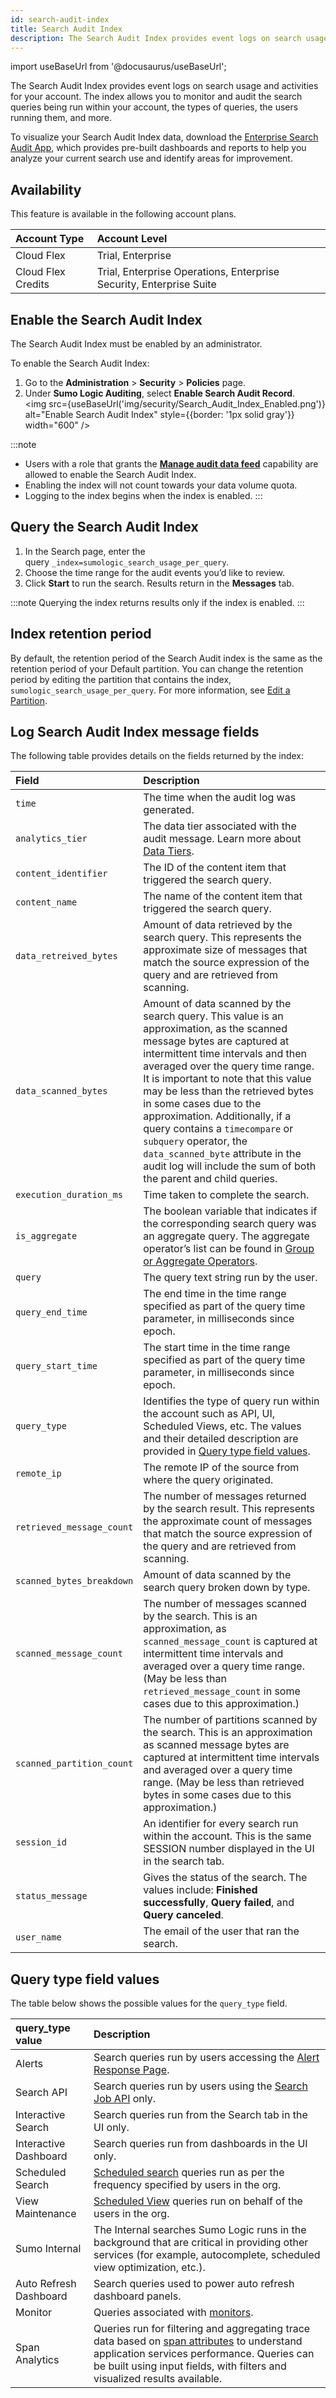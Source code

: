 ```yaml
---
id: search-audit-index
title: Search Audit Index
description: The Search Audit Index provides event logs on search usage and activities for your account. 
---
```


import useBaseUrl from '@docusaurus/useBaseUrl';

The Search Audit Index provides event logs on search usage and activities for your account. The index allows you to monitor and audit the search queries being run within your account, the types of queries, the users running them, and more. 

To visualize your Search Audit Index data, download the [Enterprise Search Audit App](/docs/integrations/sumo-apps/enterprise-search-audit), which provides pre-built dashboards and reports to help you analyze your current search use and identify areas for improvement.

## Availability

This feature is available in the following account plans.

| Account Type | Account Level |
|:--|:---|
| Cloud Flex | Trial, Enterprise |
| Cloud Flex Credits | Trial, Enterprise Operations, Enterprise Security, Enterprise Suite |

## Enable the Search Audit Index

The Search Audit Index must be enabled by an administrator.

To enable the Search Audit Index:

1. Go to the **Administration** > **Security** > **Policies** page.
1. Under **Sumo Logic Auditing**, select **Enable Search Audit Record**. <br/><img src={useBaseUrl('img/security/Search_Audit_Index_Enabled.png')} alt="Enable Search Audit Index" style={{border: '1px solid gray'}} width="600" />

:::note
* Users with a role that grants the [**Manage audit data feed**](/docs/manage/users-roles/roles/role-capabilities#security) capability are allowed to enable the Search Audit Index.
* Enabling the index will not count towards your data volume quota.
* Logging to the index begins when the index is enabled.
:::

## Query the Search Audit Index

1. In the Search page, enter the query `_index=sumologic_search_usage_per_query`.
1. Choose the time range for the audit events you’d like to review.
1. Click **Start** to run the search. Results return in the **Messages** tab.

:::note
Querying the index returns results only if the index is enabled.
:::

## Index retention period

By default, the retention period of the Search Audit index is the same as the retention period of your Default partition. You can change the retention period by editing the partition that contains the index, `sumologic_search_usage_per_query`. For more information, see [Edit a Partition](/docs/manage/partitions-data-tiers/create-edit-partition).

## Log Search Audit Index message fields

The following table provides details on the fields returned by the index:

| Field  | Description |
|:--|:--|
| `time` | The time when the audit log was generated. |
| `analytics_tier` | The data tier associated with the audit message. Learn more about [Data Tiers](/docs/manage/partitions-data-tiers/data-tiers). |
| `content_identifier` | The ID of the content item that triggered the search query. |
| `content_name` | The name of the content item that triggered the search query. |
| `data_retreived_bytes` | Amount of data retrieved by the search query. This represents the approximate size of messages that match the source expression of the query and are retrieved from scanning. |
| `data_scanned_bytes` | Amount of data scanned by the search query. This value is an approximation, as the scanned message bytes are captured at intermittent time intervals and then averaged over the query time range. It is important to note that this value may be less than the retrieved bytes in some cases due to the approximation. Additionally, if a query contains a `timecompare` or `subquery` operator, the `data_scanned_byte` attribute in the audit log will include the sum of both the parent and child queries. |
| `execution_duration_ms` | Time taken to complete the search. |
| `is_aggregate` | The boolean variable that indicates if the corresponding search query was an aggregate query. The aggregate operator’s list can be found in [Group or Aggregate Operators](/docs/search/search-query-language/group-aggregate-operators). |
| `query` | The query text string run by the user. |
| `query_end_time` | The end time in the time range specified as part of the query time parameter, in milliseconds since epoch. |
| `query_start_time` | The start time in the time range specified as part of the query time parameter, in milliseconds since epoch. |
| `query_type` | Identifies the type of query run within the account such as API, UI, Scheduled Views, etc. The values and their detailed description are provided in [Query type field values](#query-type-field-values). |
| `remote_ip` | The remote IP of the source from where the query originated. |
| `retrieved_message_count` | The number of messages returned by the search result. This represents the approximate count of messages that match the source expression of the query and are retrieved from scanning. |
| `scanned_bytes_breakdown` | Amount of data scanned by the search query broken down by type. |
| `scanned_message_count`   | The number of messages scanned by the search. This is an approximation, as `scanned_message_count` is captured at intermittent time intervals and averaged over a query time range. (May be less than `retrieved_message_count` in some cases due to this approximation.) |
| `scanned_partition_count` | The number of partitions scanned by the search. This is an approximation as scanned message bytes are captured at intermittent time intervals and averaged over a query time range. (May be less than retrieved bytes in some cases due to this approximation.) |
| `session_id` | An identifier for every search run within the account. This is the same SESSION number displayed in the UI in the search tab. |
| `status_message` | Gives the status of the search. The values include: **Finished successfully**, **Query failed**, and **Query canceled**. |
| `user_name` | The email of the user that ran the search. |

## Query type field values 

The table below shows the possible values for the `query_type` field.

| query_type value | Description |
|:--|:--|
| Alerts | Search queries run by users accessing the [Alert Response Page](/docs/alerts/monitors/alert-response). |
| Search API | Search queries run by users using the [Search Job API](/docs/api/search-job) only. |
| Interactive Search | Search queries run from the Search tab in the UI only. |
| Interactive Dashboard | Search queries run from dashboards in the UI only. |
| Scheduled Search | [Scheduled search](/docs/alerts/scheduled-searches) queries run as per the frequency specified by users in the org. |
| View Maintenance | [Scheduled View](/docs/manage/scheduled-views) queries run on behalf of the users in the org. |
| Sumo Internal | The Internal searches Sumo Logic runs in the background that are critical in providing other services (for example, autocomplete, scheduled view optimization, etc.).                                    |
| Auto Refresh Dashboard | Search queries used to power auto refresh dashboard panels. |
| Monitor | Queries associated with [monitors](/docs/alerts/monitors). |
| Span Analytics | Queries run for filtering and aggregating trace data based on [span attributes](/docs/apm/traces/spans) to understand application services performance. Queries can be built using input fields, with filters and visualized results available.  |
